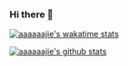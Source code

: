 ### Hi there 👋

<!--
**aaaaaajie/aaaaaajie** is a ✨ _special_ ✨ repository because its `README.md` (this file) appears on your GitHub profile.

Here are some ideas to get you started:

- 🔭 I’m currently working on ...
- 🌱 I’m currently learning ...
- 👯 I’m looking to collaborate on ...
- 🤔 I’m looking for help with ...
- 💬 Ask me about ...
- 📫 How to reach me: ...
- 😄 Pronouns: ...
- ⚡ Fun fact: ...
-->
[![aaaaaajie's wakatime stats](https://github-readme-stats.vercel.app/api/top-langs?username=aaaaaajie)](https://camo.githubusercontent.com/9051a2535bd5675b85bd4d5cc8d02597494e26d0/68747470733a2f2f6769746875622d726561646d652d73746174732e76657263656c2e6170702f6170692f746f702d6c616e67733f757365726e616d653d6161616161616a6965)

[![aaaaaajie's github stats](https://github-readme-stats.vercel.app/api?username=aaaaaajie&show_icons=true)](https://camo.githubusercontent.com/94c36fa17551143310e5979487a50cf9a194679e/68747470733a2f2f6769746875622d726561646d652d73746174732e76657263656c2e6170702f6170693f757365726e616d653d6161616161616a69652673686f775f69636f6e733d74727565)                
 

